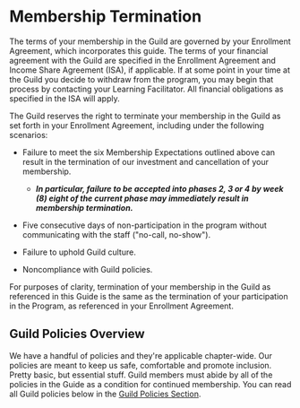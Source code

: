 # **Membership Termination**

The terms of your membership in the Guild are governed by your Enrollment Agreement, which incorporates this guide. The terms of your financial agreement with the Guild are specified in the Enrollment Agreement and Income Share Agreement \(ISA\), if applicable. If at some point in your time at the Guild you decide to withdraw from the program, you may begin that process by contacting your Learning Facilitator. All financial obligations as specified in the ISA will apply.

The Guild reserves the right to terminate your membership in the Guild as set forth in your Enrollment Agreement, including under the following scenarios:

* Failure to meet the six Membership Expectations outlined above can result in the termination of our investment and cancellation of your membership.

  * _**In particular, failure to be accepted into phases 2, 3 or 4 by week \(8\) eight of the current phase may immediately result in membership termination.**_

* Five consecutive days of non-participation in the program without communicating with the staff \("no-call, no-show"\).

* Failure to uphold Guild culture.

* Noncompliance with Guild policies.

For purposes of clarity, termination of your membership in the Guild as referenced in this Guide is the same as the termination of your participation in the Program, as referenced in your Enrollment Agreement.

## 

## **Guild Policies Overview**

We have a handful of policies and they're applicable chapter-wide. Our policies are meant to keep us safe, comfortable and promote inclusion. Pretty basic, but essential stuff. Guild members must abide by all of the policies in the Guide as a condition for continued membership. You can read all Guild policies below in the [Guild Policies Section](/Policies/README.md).

